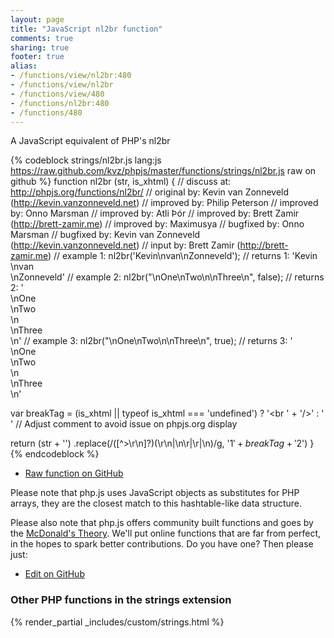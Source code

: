 ```yaml
---
layout: page
title: "JavaScript nl2br function"
comments: true
sharing: true
footer: true
alias:
- /functions/view/nl2br:480
- /functions/view/nl2br
- /functions/view/480
- /functions/nl2br:480
- /functions/480
---
```

<!-- Generated by Rakefile:build -->
A JavaScript equivalent of PHP's nl2br

{% codeblock strings/nl2br.js lang:js https://raw.github.com/kvz/phpjs/master/functions/strings/nl2br.js raw on github %}
function nl2br (str, is_xhtml) {
  //  discuss at: http://phpjs.org/functions/nl2br/
  // original by: Kevin van Zonneveld (http://kevin.vanzonneveld.net)
  // improved by: Philip Peterson
  // improved by: Onno Marsman
  // improved by: Atli Þór
  // improved by: Brett Zamir (http://brett-zamir.me)
  // improved by: Maximusya
  // bugfixed by: Onno Marsman
  // bugfixed by: Kevin van Zonneveld (http://kevin.vanzonneveld.net)
  //    input by: Brett Zamir (http://brett-zamir.me)
  //   example 1: nl2br('Kevin\nvan\nZonneveld');
  //   returns 1: 'Kevin<br />\nvan<br />\nZonneveld'
  //   example 2: nl2br("\nOne\nTwo\n\nThree\n", false);
  //   returns 2: '<br>\nOne<br>\nTwo<br>\n<br>\nThree<br>\n'
  //   example 3: nl2br("\nOne\nTwo\n\nThree\n", true);
  //   returns 3: '<br />\nOne<br />\nTwo<br />\n<br />\nThree<br />\n'

  var breakTag = (is_xhtml || typeof is_xhtml === 'undefined') ? '<br ' + '/>' : '<br>' // Adjust comment to avoid issue on phpjs.org display

  return (str + '')
    .replace(/([^>\r\n]?)(\r\n|\n\r|\r|\n)/g, '$1' + breakTag + '$2')
}
{% endcodeblock %}

 - [Raw function on GitHub](https://github.com/kvz/phpjs/blob/master/functions/strings/nl2br.js)

Please note that php.js uses JavaScript objects as substitutes for PHP arrays, they are 
the closest match to this hashtable-like data structure. 

Please also note that php.js offers community built functions and goes by the 
[McDonald's Theory](https://medium.com/what-i-learned-building/9216e1c9da7d). We'll put online 
functions that are far from perfect, in the hopes to spark better contributions. 
Do you have one? Then please just: 

 - [Edit on GitHub](https://github.com/kvz/phpjs/edit/master/functions/strings/nl2br.js)


### Other PHP functions in the strings extension
{% render_partial _includes/custom/strings.html %}
